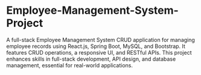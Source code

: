 # Employee-Management-System-Project
A full-stack Employee Management System CRUD application for managing employee records using React.js, Spring Boot, MySQL, and Bootstrap. It features CRUD operations, a responsive UI, and RESTful APIs. This project enhances skills in full-stack development, API design, and database management, essential for real-world applications.
